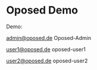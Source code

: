 # Oposed Demo


Demo:

admin@oposed.de
Oposed-Admin

user1@oposed.de
oposed-user1

user2@oposed.de
oposed-user2
